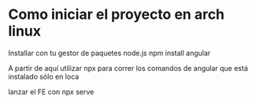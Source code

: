 # Como iniciar el proyecto en arch linux

Installar con tu gestor de paquetes node.js
npm install angular

A partir de aquí utilizar npx para correr los comandos de angular que está instalado sólo en loca

lanzar el FE con npx serve
